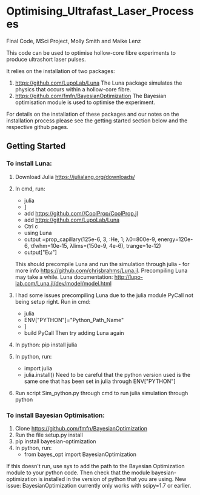 # Optimising_Ultrafast_Laser_Processes
Final Code, MSci Project, Molly Smith and Maike Lenz

This code can be used to optimise hollow-core fibre experiments to produce ultrashort laser pulses. 

It relies on the installation of two packages:
1) https://github.com/LupoLab/Luna
The Luna package simulates the physics that occurs within a hollow-core fibre.
2) https://github.com/fmfn/BayesianOptimization
The Bayesian optimisation module is used to optimise the experiment.

For details on the installation of these packages and our notes on the installation process please see the getting started section below and the respective github pages.

## Getting Started
### To install Luna:
1) Download Julia https://julialang.org/downloads/
2) In cmd, run:
	* julia
	* ]
	* add https://github.com//CoolProp/CoolProp.jl 
	* add https://github.com/LupoLab/Luna
	* Ctrl c
	* using Luna
	* output =prop_capillary(125e-6, 3, :He, 1; λ0=800e-9, energy=120e-6, τfwhm=10e-15, λlims=(150e-9, 4e-6), trange=1e-12)
	* output["Eω"]

	This should precompile Luna and run the simulation through julia - for more info https://github.com/chrisbrahms/Luna.jl. Precompiling Luna may take a while.
Luna documentation: http://lupo-lab.com/Luna.jl/dev/model/model.html
3) I had some issues precompiling Luna due to the julia module PyCall not being setup right. Run in cmd:
	* julia
	* ENV["PYTHON"]="Python_Path_Name"
	* ]
	* build PyCall
	Then try adding Luna again
4) In python: pip install julia
5) In python, run:
	* import julia
	* julia.install()
	Need to be careful that the python version used is the same one that has been set in julia through ENV["PYTHON"]
6) Run script Sim_python.py through cmd to run julia simulation through python

### To install Bayesian Optimisation:
1) Clone https://github.com/fmfn/BayesianOptimization 
2) Run the file setup.py install
3) pip install bayesian-optimization
4) In python, run:
	* from bayes_opt import BayesianOptimization

If this doesn't run, use sys to add the path to the Bayesian Optimization module to your python code. Then check that the module bayesian-optimization is installed in the version of python that you are using.
New issue: BayesianOptimization currently only works with scipy=1.7 or earlier.
